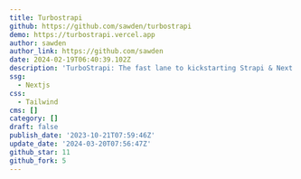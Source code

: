 ```yaml
---
title: Turbostrapi
github: https://github.com/sawden/turbostrapi
demo: https://turbostrapi.vercel.app
author: sawden
author_link: https://github.com/sawden
date: 2024-02-19T06:40:39.102Z
description: 'TurboStrapi: The fast lane to kickstarting Strapi & Next.js projects.'
ssg:
  - Nextjs
css:
  - Tailwind
cms: []
category: []
draft: false
publish_date: '2023-10-21T07:59:46Z'
update_date: '2024-03-20T07:56:47Z'
github_star: 11
github_fork: 5
---
```

